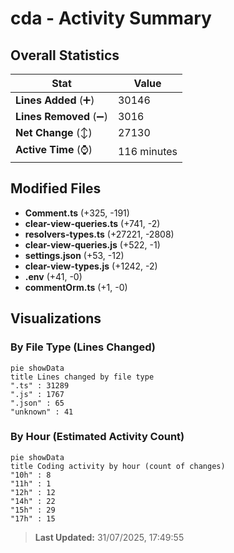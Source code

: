 # cda - Activity Summary 

## Overall Statistics

| Stat                   | Value                                                             |
| ---------------------- | ----------------------------------------------------------------- |
| **Lines Added** (➕)   | 30146                                          |
| **Lines Removed** (➖) | 3016                                        |
| **Net Change** (↕)    | 27130                |
| **Active Time** (⌚)   | 116 minutes |


## Modified Files
- **Comment.ts** (+325, -191)
- **clear-view-queries.ts** (+741, -2)
- **resolvers-types.ts** (+27221, -2808)
- **clear-view-queries.js** (+522, -1)
- **settings.json** (+53, -12)
- **clear-view-types.js** (+1242, -2)
- **.env** (+41, -0)
- **commentOrm.ts** (+1, -0)

## Visualizations

### By File Type (Lines Changed)

```mermaid
pie showData
title Lines changed by file type
".ts" : 31289
".js" : 1767
".json" : 65
"unknown" : 41
```

### By Hour (Estimated Activity Count)

```mermaid
pie showData
title Coding activity by hour (count of changes)
"10h" : 8
"11h" : 1
"12h" : 12
"14h" : 22
"15h" : 29
"17h" : 15
```


> **Last Updated:** 31/07/2025, 17:49:55